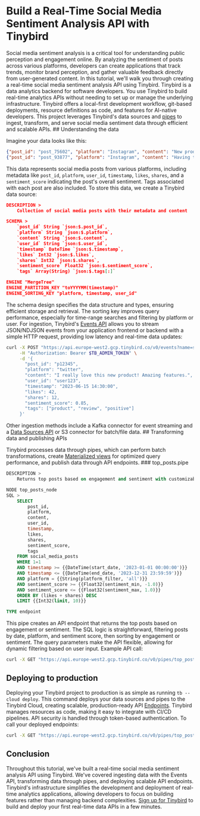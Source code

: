 # Build a Real-Time Social Media Sentiment Analysis API with Tinybird

Social media sentiment analysis is a critical tool for understanding public perception and engagement online. By analyzing the sentiment of posts across various platforms, developers can create applications that track trends, monitor brand perception, and gather valuable feedback directly from user-generated content. In this tutorial, we'll walk you through creating a real-time social media sentiment analysis API using Tinybird. Tinybird is a data analytics backend for software developers. You use Tinybird to build real-time analytics APIs without needing to set up or manage the underlying infrastructure. Tinybird offers a local-first development workflow, git-based deployments, resource definitions as code, and features for AI-native developers. This project leverages Tinybird's data sources and [pipes](https://www.tinybird.co/docs/forward/work-with-data/pipes) to ingest, transform, and serve social media sentiment data through efficient and scalable APIs. ## Understanding the data

Imagine your data looks like this:

```json
{"post_id": "post_75602", "platform": "Instagram", "content": "New product launch is going great", "user_id": "user_5602", "timestamp": "2025-04-24 05:29:12", "likes": 602, "shares": 2, "sentiment_score": -0.96, "tags": ["politics", "politics"]}
{"post_id": "post_93877", "platform": "Instagram", "content": "Having technical difficulties today", "user_id": "user_3877", "timestamp": "2025-04-30 05:17:57", "likes": 877, "shares": 77, "sentiment_score": 0.54, "tags": ["science"]}
```

This data represents social media posts from various platforms, including metadata like `post_id`, `platform`, `user_id`, `timestamp`, `likes`, `shares`, and a `sentiment_score` indicating the post's overall sentiment. Tags associated with each post are also included. To store this data, we create a Tinybird data source:

```json
DESCRIPTION >
    Collection of social media posts with their metadata and content

SCHEMA >
    `post_id` String `json:$.post_id`,
    `platform` String `json:$.platform`,
    `content` String `json:$.content`,
    `user_id` String `json:$.user_id`,
    `timestamp` DateTime `json:$.timestamp`,
    `likes` Int32 `json:$.likes`,
    `shares` Int32 `json:$.shares`,
    `sentiment_score` Float32 `json:$.sentiment_score`,
    `tags` Array(String) `json:$.tags[:]`

ENGINE "MergeTree"
ENGINE_PARTITION_KEY "toYYYYMM(timestamp)"
ENGINE_SORTING_KEY "platform, timestamp, user_id"
```

The schema design specifies the data structure and types, ensuring efficient storage and retrieval. The sorting key improves query performance, especially for time-range searches and filtering by platform or user. For ingestion, Tinybird's [Events API](https://www.tinybird.co/docs/forward/get-data-in/events-api) allows you to stream JSON/NDJSON events from your application frontend or backend with a simple HTTP request, providing low latency and real-time data updates:

```bash
curl -X POST "https://api.europe-west2.gcp.tinybird.co/v0/events?name=social_media_posts" \
     -H "Authorization: Bearer $TB_ADMIN_TOKEN" \
     -d '{
       "post_id": "p12345",
       "platform": "twitter",
       "content": "I really love this new product! Amazing features.",
       "user_id": "user123",
       "timestamp": "2023-06-15 14:30:00",
       "likes": 42,
       "shares": 12,
       "sentiment_score": 0.85,
       "tags": ["product", "review", "positive"]
     }'
```

Other ingestion methods include a Kafka connector for event streaming and a [Data Sources API](https://www.tinybird.co/docs/api-reference/datasource-api) or S3 connector for batch/file data. ## Transforming data and publishing APIs

Tinybird processes data through pipes, which can perform batch transformations, create [Materialized views](https://www.tinybird.co/docs/forward/work-with-data/optimize/materialized-views) for optimized query performance, and publish data through API endpoints. ### top_posts.pipe

```sql
DESCRIPTION >
    Returns top posts based on engagement and sentiment with customizable filters

NODE top_posts_node
SQL >
    SELECT 
        post_id,
        platform,
        content,
        user_id,
        timestamp,
        likes,
        shares,
        sentiment_score,
        tags
    FROM social_media_posts
    WHERE 1=1
    AND timestamp >= {{DateTime(start_date, '2023-01-01 00:00:00')}}
    AND timestamp <= {{DateTime(end_date, '2023-12-31 23:59:59')}}
    AND platform = {{String(platform_filter, 'all')}}
    AND sentiment_score >= {{Float32(sentiment_min, -1.0)}}
    AND sentiment_score <= {{Float32(sentiment_max, 1.0)}}
    ORDER BY (likes + shares) DESC
    LIMIT {{Int32(limit, 10)}}

TYPE endpoint
```

This pipe creates an API endpoint that returns the top posts based on engagement or sentiment. The SQL logic is straightforward, filtering posts by date, platform, and sentiment score, then sorting by engagement or sentiment. The query parameters make the API flexible, allowing for dynamic filtering based on user input. Example API call:

```bash
curl -X GET "https://api.europe-west2.gcp.tinybird.co/v0/pipes/top_posts.json?token=$TB_ADMIN_TOKEN&platform_filter=twitter&start_date=2023-01-01%2000:00:00&end_date=2023-12-31%2023:59:59&sort_by=engagement&limit=5"
```


## Deploying to production

Deploying your Tinybird project to production is as simple as running `tb --cloud deploy`. This command deploys your data sources and pipes to the Tinybird Cloud, creating scalable, production-ready API [Endpoints](https://www.tinybird.co/docs/forward/work-with-data/publish-data/endpoints). Tinybird manages resources as code, making it easy to integrate with CI/CD pipelines. API security is handled through token-based authentication. To call your deployed endpoints:

```bash
curl -X GET "https://api.europe-west2.gcp.tinybird.co/v0/pipes/top_posts.json?token=$PRODUCTION_TOKEN&platform_filter=twitter&start_date=2023-01-01&end_date=2023-12-31&sort_by=engagement&limit=5"
```


## Conclusion

Throughout this tutorial, we've built a real-time social media sentiment analysis API using Tinybird. We've covered ingesting data with the Events API, transforming data through pipes, and deploying scalable API endpoints. Tinybird's infrastructure simplifies the development and deployment of real-time analytics applications, allowing developers to focus on building features rather than managing backend complexities. [Sign up for Tinybird](https://cloud.tinybird.co/signup) to build and deploy your first real-time data APIs in a few minutes.
